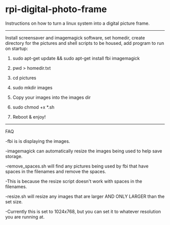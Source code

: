 rpi-digital-photo-frame
=======================

Instructions on how to turn a linux system into a digital picture frame.


***************************************************
Install screensaver and imagemagick software, set homedir, create directory for the pictures and shell scripts to be housed, add program to run on startup:


1. sudo apt-get update && sudo apt-get install fbi imagemagick

1. pwd > homedir.txt

2. cd pictures

3. sudo mkdir images

4. Copy your images into the images dir

5. sudo chmod +x *.sh

6. Reboot & enjoy!



***************************************************
FAQ

-fbi is is displaying the images.

-imagemagick can automatically resize the images being used to help save storage.

-remove_spaces.sh will find any pictures being used by fbi that have spaces in the filenames and remove the spaces.

-This is because the resize script doesn't work with spaces in the filenames.

-resize.sh will resize any images that are larger AND ONLY LARGER than the set size.

-Currently this is set to 1024x768, but you can set it to whatever resolution you are running at.
